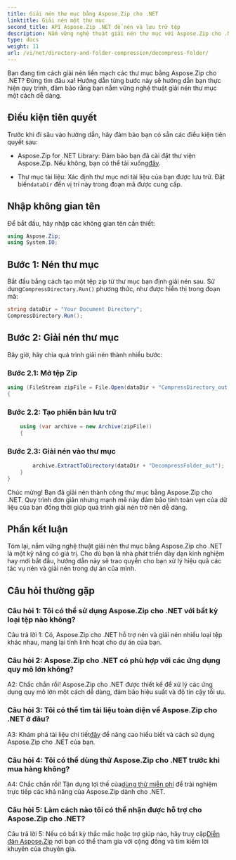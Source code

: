 ```yaml
---
title: Giải nén thư mục bằng Aspose.Zip cho .NET
linktitle: Giải nén một thư mục
second_title: API Aspose.Zip .NET để nén và lưu trữ tệp
description: Nắm vững nghệ thuật giải nén thư mục với Aspose.Zip cho .NET. Dễ dàng xử lý các tác vụ nén trong dự án của bạn.
type: docs
weight: 11
url: /vi/net/directory-and-folder-compression/decompress-folder/
---
```

Bạn đang tìm cách giải nén liền mạch các thư mục bằng Aspose.Zip cho .NET? Đừng tìm đâu xa! Hướng dẫn từng bước này sẽ hướng dẫn bạn thực hiện quy trình, đảm bảo rằng bạn nắm vững nghệ thuật giải nén thư mục một cách dễ dàng.

## Điều kiện tiên quyết

Trước khi đi sâu vào hướng dẫn, hãy đảm bảo bạn có sẵn các điều kiện tiên quyết sau:

-  Aspose.Zip for .NET Library: Đảm bảo bạn đã cài đặt thư viện Aspose.Zip. Nếu không, bạn có thể tải xuống[đây](https://releases.aspose.com/zip/net/).

-  Thư mục tài liệu: Xác định thư mục nơi tài liệu của bạn được lưu trữ. Đặt biến`dataDir` đến vị trí này trong đoạn mã được cung cấp.

## Nhập không gian tên

Để bắt đầu, hãy nhập các không gian tên cần thiết:

```csharp
using Aspose.Zip;
using System.IO;
```

## Bước 1: Nén thư mục

 Bắt đầu bằng cách tạo một tệp zip từ thư mục bạn định giải nén sau. Sử dụng`CompressDirectory.Run()` phương thức, như được hiển thị trong đoạn mã:

```csharp
string dataDir = "Your Document Directory";
CompressDirectory.Run();
```

## Bước 2: Giải nén thư mục

Bây giờ, hãy chia quá trình giải nén thành nhiều bước:

### Bước 2.1: Mở tệp Zip

```csharp
using (FileStream zipFile = File.Open(dataDir + "CompressDirectory_out.zip", FileMode.Open))
{
```

### Bước 2.2: Tạo phiên bản lưu trữ

```csharp
	using (var archive = new Archive(zipFile))
	{
```

### Bước 2.3: Giải nén vào thư mục

```csharp
		archive.ExtractToDirectory(dataDir + "DecompressFolder_out");
	}
}
```

Chúc mừng! Bạn đã giải nén thành công thư mục bằng Aspose.Zip cho .NET. Quy trình đơn giản nhưng mạnh mẽ này đảm bảo tính toàn vẹn của dữ liệu của bạn đồng thời giúp quá trình giải nén trở nên dễ dàng.

## Phần kết luận

Tóm lại, nắm vững nghệ thuật giải nén thư mục bằng Aspose.Zip cho .NET là một kỹ năng có giá trị. Cho dù bạn là nhà phát triển dày dạn kinh nghiệm hay mới bắt đầu, hướng dẫn này sẽ trao quyền cho bạn xử lý hiệu quả các tác vụ nén và giải nén trong dự án của mình.

## Câu hỏi thường gặp

### Câu hỏi 1: Tôi có thể sử dụng Aspose.Zip cho .NET với bất kỳ loại tệp nào không?

Câu trả lời 1: Có, Aspose.Zip cho .NET hỗ trợ nén và giải nén nhiều loại tệp khác nhau, mang lại tính linh hoạt cho dự án của bạn.

### Câu hỏi 2: Aspose.Zip cho .NET có phù hợp với các ứng dụng quy mô lớn không?

A2: Chắc chắn rồi! Aspose.Zip cho .NET được thiết kế để xử lý các ứng dụng quy mô lớn một cách dễ dàng, đảm bảo hiệu suất và độ tin cậy tối ưu.

### Câu hỏi 3: Tôi có thể tìm tài liệu toàn diện về Aspose.Zip cho .NET ở đâu?

 A3: Khám phá tài liệu chi tiết[đây](https://reference.aspose.com/zip/net/) để nâng cao hiểu biết và cách sử dụng Aspose.Zip cho .NET của bạn.

### Câu hỏi 4: Tôi có thể dùng thử Aspose.Zip cho .NET trước khi mua hàng không?

 A4: Chắc chắn rồi! Tận dụng lợi thế của[dùng thử miễn phí](https://releases.aspose.com/) để trải nghiệm trực tiếp các khả năng của Aspose.Zip dành cho .NET.

### Câu hỏi 5: Làm cách nào tôi có thể nhận được hỗ trợ cho Aspose.Zip cho .NET?

 Câu trả lời 5: Nếu có bất kỳ thắc mắc hoặc trợ giúp nào, hãy truy cập[Diễn đàn Aspose.Zip](https://forum.aspose.com/c/zip/37) nơi bạn có thể tham gia với cộng đồng và tìm kiếm lời khuyên của chuyên gia.